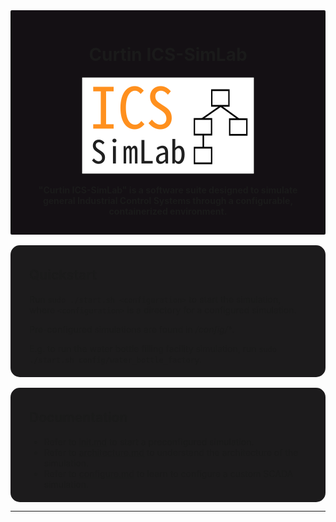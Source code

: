 
<div style="background-color: rgb(20, 16, 20); padding: 15px 30px; border-radius: 2px; text-align: center;">

# Curtin ICS-SimLab

![logo](docs/img/logo.png)

**"Curtin ICS-SimLab" is a software suite designed to simulate general Industrial Control Systems through a configurable, containerized environment.**

</div>

<br>

<div style="background-color: rgb(28, 27, 28); padding: 6px 30px; border-radius: 15px">

## Quickstart
Run `sudo ./start.sh <configuration>` to start the simulation, where `<configuration>` is a directory for a configured simulation.

Pre-configured simulations are found in */config/\**.

E.g. to run the water bottle filling facility simulation, run `sudo ./start.sh config/water_bottle_factory`.

</div>

<br>

<div style="background-color: rgb(28, 27, 28); padding: 6px 30px; border-radius: 15px">

## Documentation
- Refer to [init.md](docs/init.md) to start a preconfigured simulation.
- Refer to [architecture.md](docs/architecture.md) to understand the architecture of the simulation.
- Refer to [configure.md](docs/configure.md) to learn to configure a custom SCADA simulation.

</div>

---

